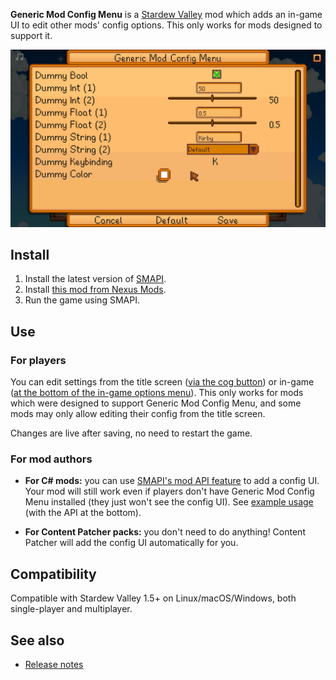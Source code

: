﻿**Generic Mod Config Menu** is a [Stardew Valley](http://stardewvalley.net/) mod which adds an
in-game UI to edit other mods' config options. This only works for mods designed to support it.

![](screenshot.png)

## Install
1. Install the latest version of [SMAPI](https://smapi.io).
2. Install [this mod from Nexus Mods](http://www.nexusmods.com/stardewvalley/mods/5098).
3. Run the game using SMAPI.

## Use
### For players
You can edit settings from the title screen ([via the cog button](screenshot-title.png)) or in-game
([at the bottom of the in-game options menu](screenshot-in-game-options.png)). This only works for
mods which were designed to support Generic Mod Config Menu, and some mods may only allow editing
their config from the title screen.

Changes are live after saving, no need to restart the game.

### For mod authors
* **For C# mods:** you can use [SMAPI's mod API feature](https://stardewvalleywiki.com/Modding:Modder_Guide/APIs/Integrations#Mod-provided_APIs)
  to add a config UI. Your mod will still work even if players don't have Generic Mod Config Menu
  installed (they just won't see the config UI). See [example usage](https://gist.github.com/spacechase0/2d8d4dbffe5f2ce9457d2c891a8b99e3)
  (with the API at the bottom).

* **For Content Patcher packs:** you don't need to do anything! Content Patcher will add the config
  UI automatically for you.

## Compatibility
Compatible with Stardew Valley 1.5+ on Linux/macOS/Windows, both single-player and multiplayer.

## See also
* [Release notes](release-notes.md)
